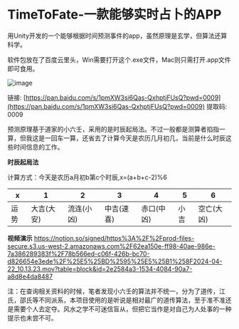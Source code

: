 # TimeToFate-一款能够实时占卜的APP

用Unity开发的一个能够根据时间预测事件的app，虽然原理是玄学，但算法还算科学。

软件包放在了百度云里头，Win需要打开这个.exe文件，Mac则只需打开.app文件即可食用。

![image](https://www.notion.so/image/https%3A%2F%2Fprod-files-secure.s3.us-west-2.amazonaws.com%2F62ea150e-ff98-40ae-986e-7a386289383f%2F83e3f801-2426-4cbc-afba-3fbefb308c58%2F%25E6%2588%25AA%25E5%25B1%258F2024-04-19_17.29.31.png?table=block&id=bb28f406-4c3c-4980-829d-40b488c6b563&t=bb28f406-4c3c-4980-829d-40b488c6b563&width=668.0078125&cache=v2)

链接: [https://pan.baidu.com/s/1pmXW3si6Qas-QxhptjFUsQ?pwd=0009](https://pan.baidu.com/s/1pmXW3si6Qas-QxhptjFUsQ?pwd=0009) 提取码: 0009

预测原理基于道家的小六壬，采用的是时辰起局法。不过一般都是测算者掐指一算，但我这是一回车一算，还省去了计算今天是农历几月初几，当前是什么时辰这些时间信息的工作。

**时辰起局法**

计算方式：今天是农历a月初b第c个时辰,x=(a+b+c-2)%6

| x | 1 | 2 | 3 | 4 | 5 | 6 |
| --- | --- | --- | --- | --- | --- | --- |
| 运势 | 大吉(大安) | 流连(小凶) | 中吉(速喜) | 赤口(中凶) | 小吉 | 空亡(大凶) |

**视频演示**
https://notion.so/signed/https%3A%2F%2Fprod-files-secure.s3.us-west-2.amazonaws.com%2F62ea150e-ff98-40ae-986e-7a386289383f%2F78b566ed-c06f-426b-bc70-d826654e3ede%2F%25E5%25BD%2595%25E5%25B1%258F2024-04-22_10.13.23.mov?table=block&id=2e2584a3-1534-4084-90a7-a8d8e4da8487

注：在查询相关资料的时候，笔者发现小六壬的算法并不统一，分为了道传，江氏，邵氏等不同派系，本项目使用的是听说是相对最广的道传算法，至于准不准还是需要个人去定夺。风水之学不可迷信盲从，但把它当作是对自己为人处事的一种提示也未尝不可。

